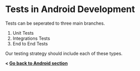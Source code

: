 # Tests in Android Development

Tests can be seperated to three main branches.

1. Unit Tests
2. Integrations Tests
3. End to End Tests

Our testing strategy should include each of these types.

**< [Go back to Android section](../android)**
